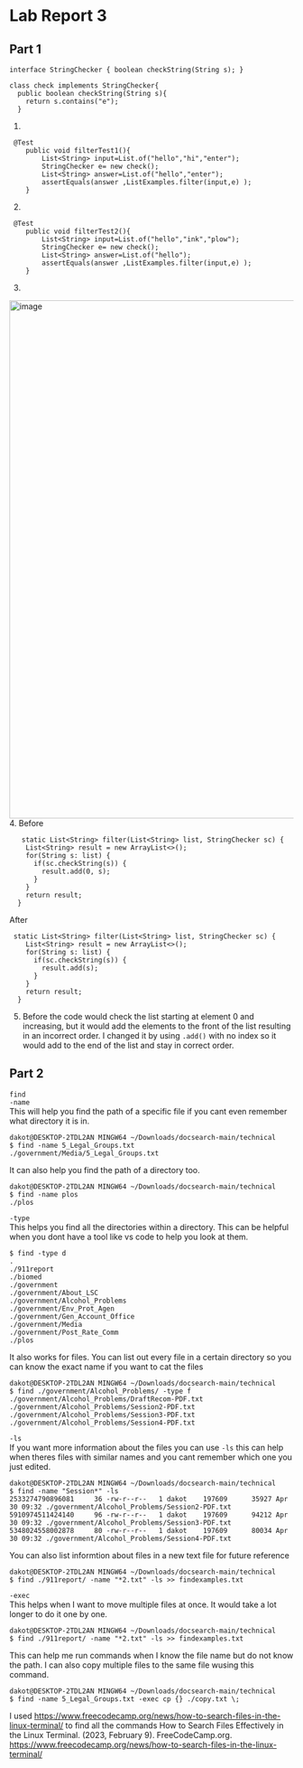 # Lab Report 3
## Part 1
```
interface StringChecker { boolean checkString(String s); }

class check implements StringChecker{
  public boolean checkString(String s){
    return s.contains("e");
  }
```
1. 
```
 @Test
    public void filterTest1(){
        List<String> input=List.of("hello","hi","enter");
        StringChecker e= new check();
        List<String> answer=List.of("hello","enter");
        assertEquals(answer ,ListExamples.filter(input,e) );
    }
```
2. 
```
 @Test
    public void filterTest2(){
        List<String> input=List.of("hello","ink","plow");
        StringChecker e= new check();
        List<String> answer=List.of("hello");
        assertEquals(answer ,ListExamples.filter(input,e) );
    }
```
3. 
<img width="917" alt="image" src="https://github.com/coda289/cse15l-lab-report/assets/148298382/c5f61195-ae24-44cb-b440-86cdbfc05b40"> \
4. Before
```
   static List<String> filter(List<String> list, StringChecker sc) {
    List<String> result = new ArrayList<>();
    for(String s: list) {
      if(sc.checkString(s)) {
        result.add(0, s);
      }
    }
    return result;
  }
```
After
```
 static List<String> filter(List<String> list, StringChecker sc) {
    List<String> result = new ArrayList<>();
    for(String s: list) {
      if(sc.checkString(s)) {
        result.add(s);
      }
    }
    return result;
  }
```
5. Before the code would check the list starting at element 0 and increasing, but it would add the elements to the front of the list resulting in an incorrect order. I changed it by using `.add()` with no index so it would add to the end of the list and stay in correct order.
## Part 2
`find` \
`-name` \
This will help you find the path of a specific file if you cant even remember what directory it is in. 
```
dakot@DESKTOP-2TDL2AN MINGW64 ~/Downloads/docsearch-main/technical   
$ find -name 5_Legal_Groups.txt
./government/Media/5_Legal_Groups.txt
```
It can also help you find the path of a directory too.
```
dakot@DESKTOP-2TDL2AN MINGW64 ~/Downloads/docsearch-main/technical
$ find -name plos
./plos
```
`-type` \
This helps you find all the directories within a directory. This can be helpful when you dont have a tool like vs code to help you look at them. 
```
$ find -type d
.
./911report
./biomed
./government
./government/About_LSC
./government/Alcohol_Problems
./government/Env_Prot_Agen
./government/Gen_Account_Office
./government/Media
./government/Post_Rate_Comm
./plos
```
It also works for files. You can list out every file in a certain directory so you can know the exact name if you want to cat the files
```
dakot@DESKTOP-2TDL2AN MINGW64 ~/Downloads/docsearch-main/technical   
$ find ./government/Alcohol_Problems/ -type f
./government/Alcohol_Problems/DraftRecom-PDF.txt
./government/Alcohol_Problems/Session2-PDF.txt
./government/Alcohol_Problems/Session3-PDF.txt
./government/Alcohol_Problems/Session4-PDF.txt
```
`-ls` \
If you want more information about the files you can use `-ls` this can help when theres files with similar names and you cant remember which one you just edited. 
```
dakot@DESKTOP-2TDL2AN MINGW64 ~/Downloads/docsearch-main/technical   
$ find -name "Session*" -ls
2533274790896081     36 -rw-r--r--   1 dakot    197609      35927 Apr 30 09:32 ./government/Alcohol_Problems/Session2-PDF.txt
5910974511424140     96 -rw-r--r--   1 dakot    197609      94212 Apr 30 09:32 ./government/Alcohol_Problems/Session3-PDF.txt
5348024558002878     80 -rw-r--r--   1 dakot    197609      80034 Apr 30 09:32 ./government/Alcohol_Problems/Session4-PDF.txt
```
You can also list informtion about files in a new text file for future reference
```
dakot@DESKTOP-2TDL2AN MINGW64 ~/Downloads/docsearch-main/technical   
$ find ./911report/ -name "*2.txt" -ls >> findexamples.txt
```
`-exec` \
This helps when I want to move multiple files at once. It would take a lot longer to do it one by one. 
```
dakot@DESKTOP-2TDL2AN MINGW64 ~/Downloads/docsearch-main/technical   
$ find ./911report/ -name "*2.txt" -ls >> findexamples.txt
```

This can help me run commands when I know the file name but do not know the path. I can also copy multiple files to the same file wusing this command. 
```
dakot@DESKTOP-2TDL2AN MINGW64 ~/Downloads/docsearch-main/technical
$ find -name 5_Legal_Groups.txt -exec cp {} ./copy.txt \;
```

I used https://www.freecodecamp.org/news/how-to-search-files-in-the-linux-terminal/ to find all the commands 
How to Search Files Effectively in the Linux Terminal. (2023, February 9). 
  FreeCodeCamp.org. https://www.freecodecamp.org/news/how-to-search-files-in-the-linux-terminal/
